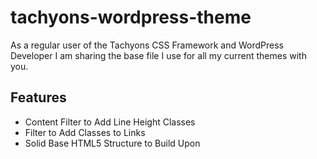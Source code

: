 # tachyons-wordpress-theme
As a regular user of the Tachyons CSS Framework and WordPress Developer I am sharing the base file I use for all my current themes with you.

## Features
* Content Filter to Add Line Height Classes
* Filter to Add Classes to Links
* Solid Base HTML5 Structure to Build Upon
